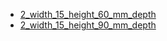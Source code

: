 * [2_width_15_height_60_mm_depth](2_width_15_height_60_mm_depth)
* [2_width_15_height_90_mm_depth](2_width_15_height_90_mm_depth)
